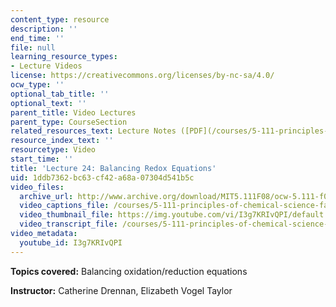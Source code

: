 ```yaml
---
content_type: resource
description: ''
end_time: ''
file: null
learning_resource_types:
- Lecture Videos
license: https://creativecommons.org/licenses/by-nc-sa/4.0/
ocw_type: ''
optional_tab_title: ''
optional_text: ''
parent_title: Video Lectures
parent_type: CourseSection
related_resources_text: Lecture Notes ([PDF](/courses/5-111-principles-of-chemical-science-fall-2008/resources/lecnotes24))
resource_index_text: ''
resourcetype: Video
start_time: ''
title: 'Lecture 24: Balancing Redox Equations'
uid: 1ddb7362-bc63-cf42-a68a-07304d541b5c
video_files:
  archive_url: http://www.archive.org/download/MIT5.111F08/ocw-5.111-f08-lec24_300k.mp4
  video_captions_file: /courses/5-111-principles-of-chemical-science-fall-2008/4612f67a88c259729cc6e3ff2904426c_I3g7KRIvQPI.vtt
  video_thumbnail_file: https://img.youtube.com/vi/I3g7KRIvQPI/default.jpg
  video_transcript_file: /courses/5-111-principles-of-chemical-science-fall-2008/5b6cf0bcaeb5fdcbb332a1c7571fe1e3_I3g7KRIvQPI.pdf
video_metadata:
  youtube_id: I3g7KRIvQPI
---
```


**Topics covered:** Balancing oxidation/reduction equations

**Instructor:** Catherine Drennan, Elizabeth Vogel Taylor

